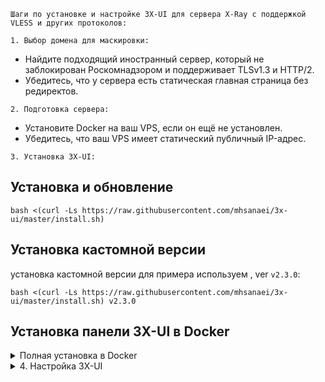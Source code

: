 `Шаги по установке и настройке 3X-UI для сервера X-Ray с поддержкой VLESS и других протоколов:`

`1. Выбор домена для маскировки:`
   - Найдите подходящий иностранный сервер, который не заблокирован Роскомнадзором и поддерживает TLSv1.3 и HTTP/2.
   - Убедитесь, что у сервера есть статическая главная страница без редиректов.

`2. Подготовка сервера:`
   - Установите Docker на ваш VPS, если он ещё не установлен.
   - Убедитесь, что ваш VPS имеет статический публичный IP-адрес.

`3. Установка 3X-UI:`
## Установка и обновление

```
bash <(curl -Ls https://raw.githubusercontent.com/mhsanaei/3x-ui/master/install.sh)
```
## Установка кастомной версии

установка кастомной версии для примера используем
, ver `v2.3.0`:

```
bash <(curl -Ls https://raw.githubusercontent.com/mhsanaei/3x-ui/master/install.sh) v2.3.0
```
## Установка панели 3X-UI в Docker

<details>
  <summary>Полная установка в Docker</summary>

1. Устанавливаем Docker:

   ```sh
   bash <(curl -sSL https://get.docker.com)
   ```

2. Клонируем Repository:

   ```sh
   git clone https://github.com/MHSanaei/3x-ui.git
   cd 3x-ui
   ```

3. Запускаем docker-compose

   ```sh
   docker compose up -d
   ```

   Или

   ```sh
   docker run -itd \
      -e XRAY_VMESS_AEAD_FORCED=false \
      -v $PWD/db/:/etc/x-ui/ \
      -v $PWD/cert/:/root/cert/ \
      --network=host \
      --restart=unless-stopped \
      --name 3x-ui \
      ghcr.io/mhsanaei/3x-ui:latest
   ```

Обновление до последней версии

   ```sh
    cd 3x-ui
    docker compose down
    docker compose pull 3x-ui
    docker compose up -d
   ```

Удаление 3x-ui из docker 

   ```sh
    docker stop 3x-ui
    docker rm 3x-ui
    cd --
    rm -r 3x-ui
   ```

</details>
<details>
<summary>4. Настройка 3X-UI</summary>
   осталось - настроить ее:

Для 3X-UI идем браузером по адресу http://yourserverip:2053/panel/, где yourserverip - IP-адрес вашего сервера или доменное имя, если оно у вас есть и настроено (обратите внимание, протокол http://, а не https://).

Логинимся под стандартными реквизитами admin/admin и видим панель управления:

![image](https://s79klg.storage.yandex.net/rdisk/0c8f798c27547b7fa32ac3eaa084b9e5a64262937c82895c1daaa7c89e6c4259/662d0ba1/GVkrPdnEhCiKAChhJEdOdlGYuxg4ITr2RYPsQ7G1DT6XxVSmRh4ieqMeOrCBcO9414z73PQMev8tRk9dJqKXrw==?uid=0&filename=vl1.png&disposition=inline&hash=&limit=0&content_type=image%2Fpng&owner_uid=0&fsize=64646&hid=97dbfce215a22abaa33e029e89d4957e&media_type=image&tknv=v2&etag=95a0357acce7feac1f599c8bc3d9f076&ts=61714d6b16a40&s=63279f9415e16dee14f9ac6b29df73c1468d0e56b6ad86fe73c962309219013f&pb=U2FsdGVkX1-_lGYvcthB7LazejLN_mY7-X54fKvufo3oywMLO1uLPVo0R75q_2o84Wev_K5RKdThZSV-ScI2Ll5DknrFVVlPhCyPkfNJEX4)

`4.1 Обязательно Переходим в Настройки панели и там:`

- Изменить порт на котором работает панель со стандартного 2053 на какой-нибудь другой (лучше всего где-нибудь в верхнем конце диапазона, до 65535) ;

`Дополнительно Не обязательно:`
- Изменить корневой путь URL-адреса панели с / на что-то  /secretpanel/

![image](https://s584vla.storage.yandex.net/rdisk/8612da373081f61d9d8e8484e6fd375eae9ddcd7e01ad598915dfd3f943d71e0/662d0afc/GVkrPdnEhCiKAChhJEdOdtgoI8k7kIDBSwMw81gReCyw7y_xps6W6wcRjcUy4NPKE2DB0eqngkUyn6yod2Jc8Q==?uid=0&filename=vl2.png&disposition=inline&hash=&limit=0&content_type=image%2Fpng&owner_uid=0&fsize=52624&hid=2ac854353aa79edf352dedc17b29e060&media_type=image&tknv=v2&etag=fee7ce417878aaefb770b3b2a25420cd&ts=61714ccdbb700&s=c685332ab867b510aa66ec605e56dbb151e2e674a4d683f1970477cd60982685&pb=U2FsdGVkX1_LAxt06u9-2M_J2G3Bu3Q9UisBfsxpE0bBkwRJSxIfhUiDh2KBaqf06RsNST7J5JFHwwm1Hq4j-o2tVj23lS1-kymyGxOayvc)

на вкладке "Настройки безопасности" изменить стандартный админский пароль на свой:
![image](https://s639sas.storage.yandex.net/rdisk/7b9a06bb9d17b61c715eddd19a4e0d1559572af210bd247c49ced84d72ce081d/662d0ad0/GVkrPdnEhCiKAChhJEdOdjnqkCcG7domqygAmTM5vl3eKKbN2BInQa2UBRXGys9JVzkKl4Pe5zu-p0IwXl3Emg==?uid=0&filename=vl3.png&disposition=inline&hash=&limit=0&content_type=image%2Fpng&owner_uid=0&fsize=38114&hid=de3137cb6450f9e9f90a9f72fef80d3e&media_type=image&tknv=v2&etag=0ba71e8157490c06b265e5f601b69a78&ts=61714ca3c5400&s=894545516a688de63c96b579f79727671055fe88fd2e7d70482ab0deb7581587&pb=U2FsdGVkX18QuM3APIBUZRZz3tWfV0oWjjdTZ1svye8JM1ILOVy7ZN1VF2lhL-HpcpQc930XQ1iaeNFFOkGQQfV1oIIIlk-_F7DuxhKA2os)

5. Настройка маскировки(Vless):
  ![image](https://s93klg.storage.yandex.net/rdisk/ae8ad2cf8cb2e98f9f2c223feed7466a2cfb0c1ce1b5695485ed965df456efbd/662d0a9b/GVkrPdnEhCiKAChhJEdOdrmGiHGBD8IruLhSRHGqmTgxheTIxrvGwc68UzPUV7ycayrXVjpfMYQ5v07ihxTnLg==?uid=0&filename=vl4%20%282%29.png&disposition=inline&hash=&limit=0&content_type=image%2Fpng&owner_uid=0&fsize=89166&hid=e537e6d44ca985b570fbe843043930c9&media_type=image&tknv=v2&etag=fd85e3ca87ef311a73cd898d6dc3a6d3&ts=61714c7139cc0&s=a7af59e1472ed9d54c5015147cb6fa9a3028fa5ddd44c2d885a9d3616160c676&pb=U2FsdGVkX1-9n6gLQ2XAC7IqiqE4TGEZcD9Xg24QauMroNI_Po7sQBnvvEm1q3ggocbL35Q_y_NQc4XDgkzf8v7TUeEUtwDJm7KEGKQ-P48)

 `Примечание` - любое название;
`Протокол` - "vless",
`Listening IP`  - оставляем пустым;
"Порт" -  ставим 443;

Добавление Пользователя:
![image](https://s113klg.storage.yandex.net/rdisk/1809ee80fcac56795f038d2972ddb01b3d68354706e013fa5d084eae981e8191/662d0a51/GVkrPdnEhCiKAChhJEdOdhRxTL8yKBy3baAXH3E1S9Bm0BGbXPjGN0IE9LhqYCG1EVuUhWbkj62JXEgcUpbxGQ==?uid=0&filename=vl5.png&disposition=inline&hash=&limit=0&content_type=image%2Fpng&owner_uid=0&fsize=248545&hid=95e83c7fcd2057259b08a00909d4a644&media_type=image&tknv=v2&etag=3b7c712644fb71b4eaceed65125bea6d&ts=61714c2aa7640&s=48fe8232e6d4e626daa266416ee730be4d720f5ee9bf38b8fdc059a834ce53e6&pb=U2FsdGVkX1-GVh5Ll8_Gbt_y7y8oV7xwgxfUM19VSu_6w3OAeKpym6ETwaA9AL-2dfYQBwGAzz9-R7uI0Lw5tqhrbOZfPcCdngje5-fjVik)
![image](https://s113klg.storage.yandex.net/rdisk/1809ee80fcac56795f038d2972ddb01b3d68354706e013fa5d084eae981e8191/662d0a51/GVkrPdnEhCiKAChhJEdOdhRxTL8yKBy3baAXH3E1S9Bm0BGbXPjGN0IE9LhqYCG1EVuUhWbkj62JXEgcUpbxGQ==?uid=0&filename=vl5.png&disposition=inline&hash=&limit=0&content_type=image%2Fpng&owner_uid=0&fsize=248545&hid=95e83c7fcd2057259b08a00909d4a644&media_type=image&tknv=v2&etag=3b7c712644fb71b4eaceed65125bea6d&ts=61714c2aa7640&s=48fe8232e6d4e626daa266416ee730be4d720f5ee9bf38b8fdc059a834ce53e6&pb=U2FsdGVkX1-GVh5Ll8_Gbt_y7y8oV7xwgxfUM19VSu_6w3OAeKpym6ETwaA9AL-2dfYQBwGAzz9-R7uI0Lw5tqhrbOZfPcCdngje5-fjVik)
6. Подключение:
Нажав на значок QR-кода, панель покажет QR-код, который можно отсканировать камерой в мобильных клиентах (v2rayNG или Nekobox на Android, Wings X/FoXray или Shadowrocket на iOS).
   ![image](https://s1027sas.storage.yandex.net/rdisk/61709901cc022546024d05d834153f03b79dcdaf86c7f5cced60e6a071339716/662d0d8a/GVkrPdnEhCiKAChhJEdOdkXPUNw7EbJ6SHOcAtHQ7SCmXyjlzp4nkwDYMw4t1LjzUPYI33uh3DwLxqxX_TN1XQ==?uid=0&filename=vl7.png&disposition=inline&hash=&limit=0&content_type=image%2Fpng&owner_uid=0&fsize=76884&hid=6d1e5583ff9799bd8b0b119675b0b127&media_type=image&tknv=v2&etag=17fa42b6a00651a03c3f225f3406a92f&ts=61714f3d6f680&s=1ab503ba73843ef8342cff9cb9fe6ea36169c3bc5573048e97f3dca5cfc29f3e&pb=U2FsdGVkX19D7O-fqpFU7GEMaqNzbExvp8YhPPKQo1b40Bi6qhBDffVjz9Ie5J7vy6KIseCNFF1o5j1b5g_vVKq1ab06_grQ2Yz_VnrLcHE)


7. Мониторинг:
   ![image](https://s96vla.storage.yandex.net/rdisk/e9e47e9e912908803da8b0bb10d789dd5cd370a8c3479591335f5ba7f45e9d29/662d09f5/GVkrPdnEhCiKAChhJEdOdlD9mlPDiNndmyPCbITeyjXbF7GXspKXyADEYPIwzkNDksOV3Rek_lUSHKEBdfTHZg==?uid=0&filename=vl8.png&disposition=inline&hash=&limit=0&content_type=image%2Fpng&owner_uid=0&fsize=59061&hid=79430a6623eec164a0635753095128be&media_type=image&tknv=v2&etag=a9e1557cbaeaa73ca3cbe8415879f2b9&ts=61714bd2ea740&s=cba236efda84016d59a3f2b60137aa928bc5c223407e31089834a3b7c75fb804&pb=U2FsdGVkX19NGZZb3xsF7LhCZQkrraReh-HHenng4cuIQLz8XfhH45uT-Hd1_wA7hG9Px0ZuzNRO_-SuY-vJMgMHpZnF7OK5qp4jvaUrm7c)
</details>
